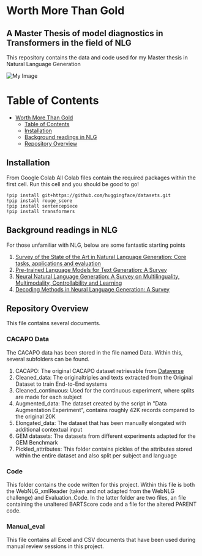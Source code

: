 # Worth More Than Gold
## A Master Thesis of model diagnostics in Transformers in the field of NLG
This repository contains the data and code used for my Master thesis in Natural Language Generation

![My Image]([my-image.jpg](https://github.com/SimonvdFliert/MscThesis/blob/main/Gold.jpg))


Table of Contents
=================

   * [Worth More Than Gold](#Worth-More-Than-Gold)
      * [Table of Contents](#table-of-contents)
      * [Installation](#installation)
      * [Background readings in NLG](#Background-readings-in-NLG)
      * [Repository Overview](#Repository-Overview)


## Installation
From Google Colab
All Colab files contain the required packages within the first cell. Run this cell and you should be good to go!
```
!pip install git+https://github.com/huggingface/datasets.git
!pip install rouge_score
!pip install sentencepiece
!pip install transformers
```

## Background readings in NLG
For those unfamiliar with NLG, below are some fantastic starting points
1. [Survey of the State of the Art in Natural Language Generation: Core tasks, applications and evaluation](https://www.jair.org/index.php/jair/article/view/11173)
2. [Pre-trained Language Models for Text Generation: A Survey](https://arxiv.org/pdf/2201.05273.pdf)
3. [Neural Natural Language Generation: A Survey on Multilinguality, Multimodality, Controllability and Learning](https://www.jair.org/index.php/jair/article/view/12918)
4. [Decoding Methods in Neural Language Generation: A Survey](https://www.mdpi.com/2078-2489/12/9/355)

## Repository Overview
This file contains several documents.

### CACAPO Data
The CACAPO data has been stored in the file named Data. Within this, several subfolders can be found.
1. CACAPO: The original CACAPO dataset retrievable from [Dataverse](https://dataverse.nl/dataset.xhtml?persistentId=doi:10.34894/LIBYHP)
2. Cleaned_data: The originaltriples and texts extracted from the Original Dataset to train End-to-End systems
3. Cleaned_continuous: Used for the continuous experiment, where splits are made for each subject
4. Augmented_data: The dataset created by the script in "Data Augmentation Experiment", contains roughly 42K records compared to the original 20K
5. Elongated_data: The dataset that has been manually elongated with additional contextual input
6. GEM datasets: The datasets from different experiments adapted for the GEM Benchmark
7. Pickled_attributes: This folder contains pickles of the attributes stored within the entire dataset and also split per subject and language

### Code
This folder contains the code written for this project. Within this file is both the WebNLG_xmlReader (taken and not adapted from the WebNLG challenge) and Evaluation_Code. In the latter folder are two files, an file containing the unaltered BARTScore code and a file for the altered PARENT code.

### Manual_eval
This file contains all Excel and CSV documents that have been used during manual review sessions in this project.
